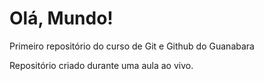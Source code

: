 # Olá, Mundo!
 Primeiro repositório do curso de Git e Github do Guanabara

 Repositório criado durante uma aula ao vivo.
 
